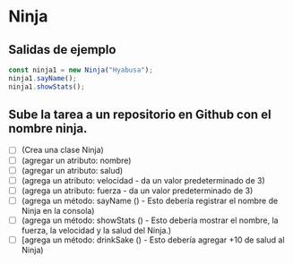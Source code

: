 # Ninja

## Salidas de ejemplo
```javascript 
const ninja1 = new Ninja("Hyabusa");
ninja1.sayName();
ninja1.showStats();
```
## Sube la tarea a un repositorio en Github con el nombre ninja. 
- [ ] (Crea una clase Ninja)
- [ ] (agregar un atributo: nombre)
- [ ] (agregar un atributo: salud)
- [ ] (agrega un atributo: velocidad - da un valor predeterminado de 3)
- [ ] (agrega un atributo: fuerza - da un valor predeterminado de 3)
- [ ] (agrega un método: sayName () - Esto debería registrar el nombre de Ninja en la consola)
- [ ] (agrega un método: showStats () - Esto debería mostrar el nombre, la fuerza, la velocidad y la salud del Ninja.)
- [ ] [agrega un método: drinkSake () - Esto debería agregar +10 de salud al Ninja)